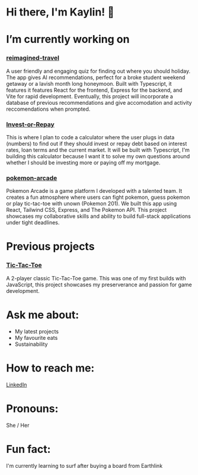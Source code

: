 # Hi there, I'm Kaylin! 👋

# I’m currently working on
### [reimagined-travel](https://github.com/Kaylin-Chu/reimagined-travel)
A user friendly and engaging quiz for finding out where you should holiday. The app gives AI recommendations, perfect for a broke student weekend getaway or a lavish month long honeymoon.
Built with Typescript, it features it features React for the frontend, Express for the backend, and Vite for rapid development. Eventually, this project will incorporate a database of previous recommendations and give accomodation and activity reccomendations when prompted.
### [Invest-or-Repay](https://github.com/Kaylin-Chu/Invest-Or-Repay)
This is where I plan to code a calculator where the user plugs in data (numbers) to find out if they should invest or repay debt based on interest rates, loan terms and the current market.
It will be built with Typescript, I'm building this calculator because I want it to solve my own questions around whether I should be investing more or paying off my mortgage.
### [pokemon-arcade](https://github.com/hotoke-2025/pokemon-arcade)
Pokemon Arcade is a game platform I developed with a talented team. It creates a fun atmosphere where users can fight pokemon, guess pokemon or play tic-tac-toe with unown (Pokemon 201). We built this app using React, Tailwind CSS, Express, and The Pokemon API. This project showcases my collaborative skills and ability to build full-stack applications under tight deadlines.
# Previous projects
### [Tic-Tac-Toe](https://github.com/Kaylin-Chu/tic-tac-toe)
A 2-player classic Tic-Tac-Toe game. This was one of my first builds with JavaScript, this project showcases my preserverance and passion for game development.
# Ask me about:
- My latest projects
- My favourite eats
- Sustainability
# How to reach me:
[LinkedIn](https://www.linkedin.com/in/kaylin-chu-4b3858248/)
# Pronouns: 
She / Her
# Fun fact:
I'm currently learning to surf after buying a board from Earthlink
